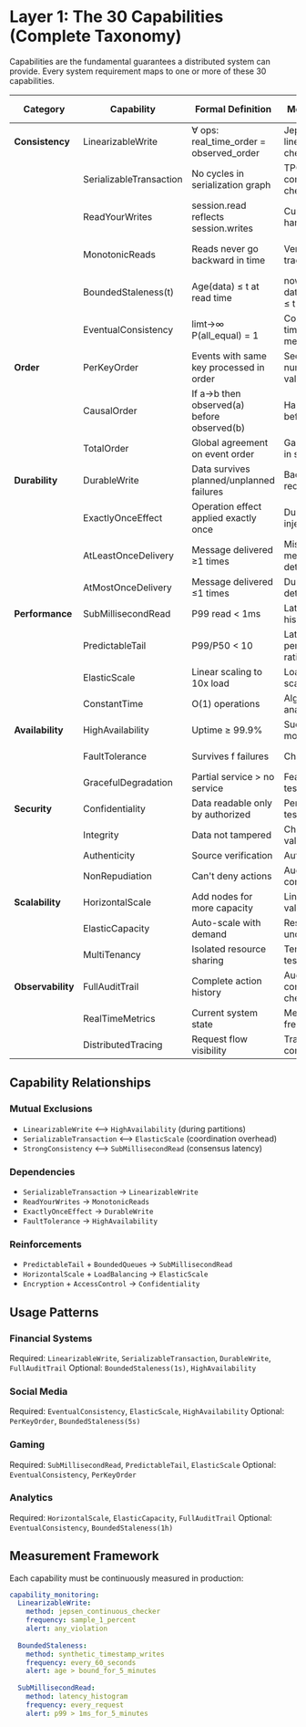 # Layer 1: The 30 Capabilities (Complete Taxonomy)

Capabilities are the fundamental guarantees a distributed system can provide. Every system requirement maps to one or more of these 30 capabilities.

| **Category** | **Capability** | **Formal Definition** | **Measurement** | **Common Implementations** |
|---|---|---|---|---|
| **Consistency** | LinearizableWrite | ∀ ops: real_time_order = observed_order | Jepsen linearizability checker | Raft, Paxos, Zab |
| | SerializableTransaction | No cycles in serialization graph | TPC-C consistency checker | 2PL, SSI, Calvin |
| | ReadYourWrites | session.read reflects session.writes | Custom test harness | Session affinity, causal tokens |
| | MonotonicReads | Reads never go backward in time | Version number tracking | Bounded staleness, version vectors |
| | BoundedStaleness(t) | Age(data) ≤ t at read time | now() - data_timestamp ≤ t | TTL, refresh intervals |
| | EventualConsistency | limt→∞ P(all_equal) = 1 | Convergence time measurement | Anti-entropy, gossip |
| **Order** | PerKeyOrder | Events with same key processed in order | Sequence number validation | Kafka partitions, Kinesis shards |
| | CausalOrder | If a→b then observed(a) before observed(b) | Happens-before validator | Vector clocks, HLC |
| | TotalOrder | Global agreement on event order | Gap detection in sequence | Single partition, consensus |
| **Durability** | DurableWrite | Data survives planned/unplanned failures | Backup recovery test | Replicated logs, snapshots |
| | ExactlyOnceEffect | Operation effect applied exactly once | Duplicate injection test | Idempotency, deduplication |
| | AtLeastOnceDelivery | Message delivered ≥1 times | Missing message detection | Retry with ack |
| | AtMostOnceDelivery | Message delivered ≤1 times | Duplicate detection | No retry, fire-and-forget |
| **Performance** | SubMillisecondRead | P99 read < 1ms | Latency histograms | Memory stores, caching |
| | PredictableTail | P99/P50 < 10 | Latency percentile ratios | Bounded queues, timeouts |
| | ElasticScale | Linear scaling to 10x load | Load test scaling curve | Horizontal partitioning |
| | ConstantTime | O(1) operations | Algorithm analysis | Hash tables, indexes |
| **Availability** | HighAvailability | Uptime ≥ 99.9% | Success rate monitoring | Redundancy, failover |
| | FaultTolerance | Survives f failures | Chaos testing | Replication factor > f |
| | GracefulDegradation | Partial service > no service | Feature flag testing | Circuit breakers, bulkheads |
| **Security** | Confidentiality | Data readable only by authorized | Penetration testing | Encryption, access control |
| | Integrity | Data not tampered | Checksum validation | HMAC, digital signatures |
| | Authenticity | Source verification | Auth testing | mTLS, JWT |
| | NonRepudiation | Can't deny actions | Audit log completeness | Signed logs, blockchain |
| **Scalability** | HorizontalScale | Add nodes for more capacity | Linear scaling validation | Sharding, partitioning |
| | ElasticCapacity | Auto-scale with demand | Response time under load | Auto-scaling groups |
| | MultiTenancy | Isolated resource sharing | Tenant isolation testing | Resource quotas, namespaces |
| **Observability** | FullAuditTrail | Complete action history | Audit completeness check | Event sourcing, logs |
| | RealTimeMetrics | Current system state | Metric freshness | Time-series databases |
| | DistributedTracing | Request flow visibility | Trace completeness | Jaeger, Zipkin |

## Capability Relationships

### Mutual Exclusions
- `LinearizableWrite` ⟷ `HighAvailability` (during partitions)
- `SerializableTransaction` ⟷ `ElasticScale` (coordination overhead)
- `StrongConsistency` ⟷ `SubMillisecondRead` (consensus latency)

### Dependencies
- `SerializableTransaction` → `LinearizableWrite`
- `ReadYourWrites` → `MonotonicReads`
- `ExactlyOnceEffect` → `DurableWrite`
- `FaultTolerance` → `HighAvailability`

### Reinforcements
- `PredictableTail` + `BoundedQueues` → `SubMillisecondRead`
- `HorizontalScale` + `LoadBalancing` → `ElasticScale`
- `Encryption` + `AccessControl` → `Confidentiality`

## Usage Patterns

### Financial Systems
Required: `LinearizableWrite`, `SerializableTransaction`, `DurableWrite`, `FullAuditTrail`
Optional: `BoundedStaleness(1s)`, `HighAvailability`

### Social Media
Required: `EventualConsistency`, `ElasticScale`, `HighAvailability`
Optional: `PerKeyOrder`, `BoundedStaleness(5s)`

### Gaming
Required: `SubMillisecondRead`, `PredictableTail`, `ElasticScale`
Optional: `EventualConsistency`, `PerKeyOrder`

### Analytics
Required: `HorizontalScale`, `ElasticCapacity`, `FullAuditTrail`
Optional: `EventualConsistency`, `BoundedStaleness(1h)`

## Measurement Framework

Each capability must be continuously measured in production:

```yaml
capability_monitoring:
  LinearizableWrite:
    method: jepsen_continuous_checker
    frequency: sample_1_percent
    alert: any_violation
    
  BoundedStaleness:
    method: synthetic_timestamp_writes
    frequency: every_60_seconds
    alert: age > bound_for_5_minutes
    
  SubMillisecondRead:
    method: latency_histogram
    frequency: every_request
    alert: p99 > 1ms_for_5_minutes
```